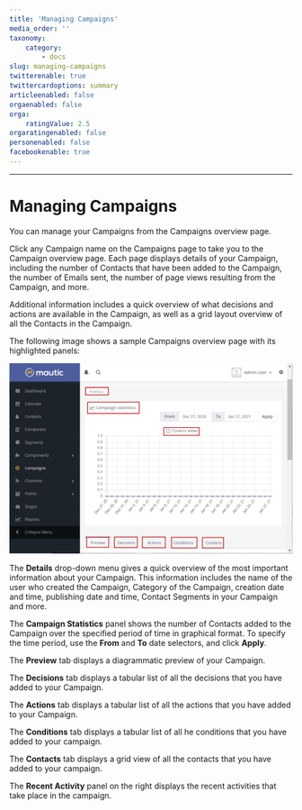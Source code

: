 ```yaml
---
title: 'Managing Campaigns'
media_order: ''
taxonomy:
    category:
        - docs
slug: managing-campaigns
twitterenable: true
twittercardoptions: summary
articleenabled: false
orgaenabled: false
orga:
    ratingValue: 2.5
orgaratingenabled: false
personenabled: false
facebookenable: true
---
```


---------------------
# Managing Campaigns

You can manage your Campaigns from the Campaigns overview page.

Click any Campaign name on the Campaigns page to take you to the Campaign overview page. Each page displays details of your Campaign, including the number of Contacts that have been added to the Campaign, the number of Emails sent, the number of page views resulting from the Campaign, and more.

Additional information includes a quick overview of what decisions and actions are available in the Campaign, as well as a grid layout overview of all the Contacts in the Campaign.

The following image shows a sample Campaigns overview page with its highlighted panels:

![Screenshot showing campaign overview](managing-campaigns.png)

The **Details** drop-down menu gives a quick overview of the most important information about your Campaign. This information includes the name of the user who created the Campaign, Category of the Campaign, creation date and time, publishing date and time, Contact Segments in your Campaign and more.

The **Campaign Statistics** panel shows the number of Contacts added to the Campaign over the specified period of time in graphical format. To specify the time period, use the **From** and **To** date selectors, and click **Apply**.

The **Preview** tab displays a diagrammatic preview of your Campaign. 

The **Decisions** tab displays a tabular list of all the decisions that you have added to your Campaign.

The **Actions** tab displays a tabular list of all the actions that you have added to your Campaign.

The **Conditions** tab displays a tabular list of all he conditions that you have added to your campaign.

The **Contacts** tab displays a grid view of all the contacts that you have added to your campaign. 

The **Recent Activity** panel on the right displays the recent activities that take place in the campaign.

